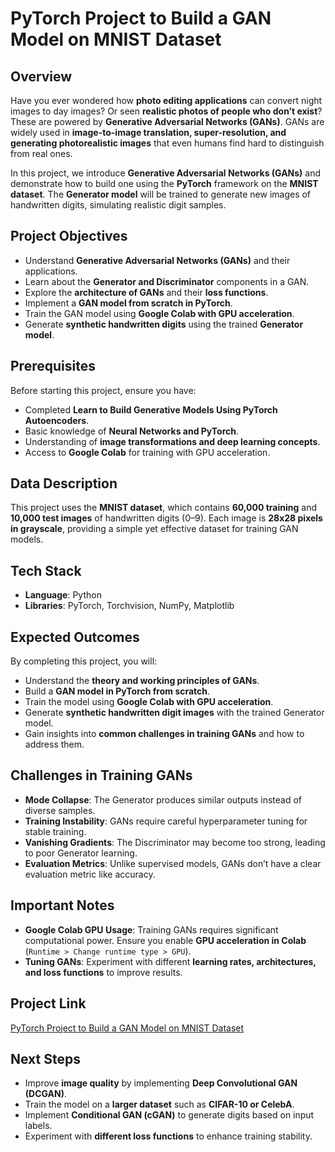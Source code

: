 # PyTorch Project to Build a GAN Model on MNIST Dataset  

## Overview  

Have you ever wondered how **photo editing applications** can convert night images to day images? Or seen **realistic photos of people who don’t exist**? These are powered by **Generative Adversarial Networks (GANs)**. GANs are widely used in **image-to-image translation, super-resolution, and generating photorealistic images** that even humans find hard to distinguish from real ones.  

In this project, we introduce **Generative Adversarial Networks (GANs)** and demonstrate how to build one using the **PyTorch** framework on the **MNIST dataset**. The **Generator model** will be trained to generate new images of handwritten digits, simulating realistic digit samples.  

## Project Objectives  

- Understand **Generative Adversarial Networks (GANs)** and their applications.  
- Learn about the **Generator and Discriminator** components in a GAN.  
- Explore the **architecture of GANs** and their **loss functions**.  
- Implement a **GAN model from scratch in PyTorch**.  
- Train the GAN model using **Google Colab with GPU acceleration**.  
- Generate **synthetic handwritten digits** using the trained **Generator model**.  

## Prerequisites  

Before starting this project, ensure you have:  

- Completed **Learn to Build Generative Models Using PyTorch Autoencoders**.  
- Basic knowledge of **Neural Networks and PyTorch**.  
- Understanding of **image transformations and deep learning concepts**.  
- Access to **Google Colab** for training with GPU acceleration.  

## Data Description  

This project uses the **MNIST dataset**, which contains **60,000 training** and **10,000 test images** of handwritten digits (0–9). Each image is **28x28 pixels in grayscale**, providing a simple yet effective dataset for training GAN models.  

## Tech Stack  

- **Language**: Python  
- **Libraries**: PyTorch, Torchvision, NumPy, Matplotlib  

## Expected Outcomes  

By completing this project, you will:  

- Understand the **theory and working principles of GANs**.  
- Build a **GAN model in PyTorch from scratch**.  
- Train the model using **Google Colab with GPU acceleration**.  
- Generate **synthetic handwritten digit images** with the trained Generator model.  
- Gain insights into **common challenges in training GANs** and how to address them.  

## Challenges in Training GANs  

- **Mode Collapse**: The Generator produces similar outputs instead of diverse samples.  
- **Training Instability**: GANs require careful hyperparameter tuning for stable training.  
- **Vanishing Gradients**: The Discriminator may become too strong, leading to poor Generator learning.  
- **Evaluation Metrics**: Unlike supervised models, GANs don’t have a clear evaluation metric like accuracy.  

## Important Notes  

- **Google Colab GPU Usage**: Training GANs requires significant computational power. Ensure you enable **GPU acceleration in Colab** (`Runtime > Change runtime type > GPU`).  
- **Tuning GANs**: Experiment with different **learning rates, architectures, and loss functions** to improve results.  

## Project Link  

[PyTorch Project to Build a GAN Model on MNIST Dataset](#)  

## Next Steps  

- Improve **image quality** by implementing **Deep Convolutional GAN (DCGAN)**.  
- Train the model on a **larger dataset** such as **CIFAR-10 or CelebA**.  
- Implement **Conditional GAN (cGAN)** to generate digits based on input labels.  
- Experiment with **different loss functions** to enhance training stability.  
